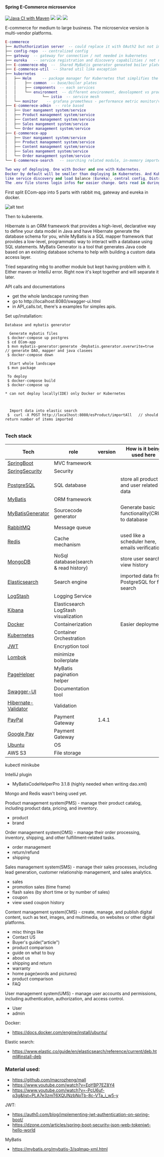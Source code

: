 #### Spring E-Commerce microservice

[![Java CI with Maven](https://github.com/JunChen22/E-commerce/actions/workflows/maven.yml/badge.svg)](https://github.com/JunChen22/E-commerce/actions/workflows/maven.yml) <a href="https://github.com/JunChen22/E-commerce-React"><img src="https://img.shields.io/badge/Frontend-React-green"></a> <a href="https://github.com/JunChen22/E-commerce"><img src="https://img.shields.io/badge/Mononith-version-green"></a> <a href="TBD"><img src="https://img.shields.io/badge/Demo-running-green"></a>

E-commerce for medium to large business. The microservice version is multi-vendor platforms.

``` lua
E-commerece 
├── Authuthorization server  -- could replace it with OAuth2 but not implement here
├── config-repo  -- centralized config
├── gateway  -- gateway for connection / not needed in kubernetes
├── eureka   -- service registration and discovery capabilities / not needed in kubernetes
├── E-commerece-mbg  --  Shared MyBatis generator geneated boiler plate
├── E-commerece-util  -- Shared util like exception 
├── kubernetes
│   ├── Helm     -- package manager for Kubernetes that simplifies the deployment and management of microservices.
│   │    ├── common  -- base/boiler plates
│   │    ├── components  -- each services
│   │    └── environment  -- different environment, devolopment vs production 
│   │            └── istio  -- service mesh 
│   └── monitor    -- grafana prometheus - performance metric monitor/visualizer
├── E-commerece-admin  -- role based 
│   ├── User mangament system/service
│   ├── Product management system/service
│   ├── Content management system/service
│   ├── Sales mangement system/service
│   └── Order management system/service
├── E-commerece-app   
│   ├── User mangament system/service
│   ├── Product management system/service
│   ├── Content management system/service
│   ├── Sales mangement system/service
│   └── Order management system/service
└── E-commerece-search   -- searching related module, in-memory imported in data for fast search

Two way of deploying. One with Docker and one with Kubernetes.
Docker by default will be smaller than deploying in Kubernetes. And Kuberentes will have features same as Spring Cloud
like service discovery and load balance (Eureka), central config, Distributed Tracing and circuit breaker.
The .env file stores login infos for easier change. Gets read in during run time by docker.

```
First split ECom-app into 5 parts with rabbit mq, gateway and eureka in docker.

![alt text](./document/Untitled%20Diagram.drawio.png)

Then to kuberente.


Hibernate is an ORM framework that provides a high-level, declarative way to define your data model in Java and have
Hibernate generate the database schema for you, while MyBatis is a SQL mapper framework that provides a low-level,
programmatic way to interact with a database using SQL statements. MyBatis Generator is a tool that generates Java
code based on an existing database schema to help with building a custom data access layer.

Tried separating mbg to another module but kept having problem with it. Either maven or IntelliJ error. Right now it's 
kept together and will separate it later.

API calls and documentations
- get the whole landscape running then
- go to http://localhost:8080/swagger-ui.html
- in API_calls.txt, there's a examples for simples apis.

Set up/installation:

```
Database and mybatis generator

  Generate mybatis files
 $ docker-compose up postgres
 $ cd ECom-app
 $ mvn mybatis-generator:generate -Dmybatis.generator.overwrite=true // generate DAO, mapper and java clasees
 $ docker-compose down

  Start whole landscape
 $ mvn package
 
 To deploy 
 $ docker-compose build
 $ docker-compose up

* can not deploy locally(IDE) only Docker or Kubernetes
 

 
  Import data into elastic search
 $  curl -X POST http://localhost:8080/esProduct/importAll   // should return number of items imported
 
```

### Tech stack
| Tech                                                            | role                                  | version | How is it being used here                       |
|-----------------------------------------------------------------|---------------------------------------|---------|-------------------------------------------------|
| [SpringBoot](https://spring.io/projects/spring-boot)            | MVC framework                         |         |                                                 |
| [SpringSecurity](https://spring.io/projects/spring-security)    | Security                              |         |                                                 |
| [PostgreSQL](https://www.postgresql.org/)                       | SQL database                          |         | store all product and user related data         |
| [MyBatis](http://www.mybatis.org/mybatis-3/zh/index.html)       | ORM framework                         |         |                                                 |
| [MyBatisGenerator](http://www.mybatis.org/generator/index.html) | Sourcecode generator                  |         | Generate basic functionality(CRUD) to database  |
| [RabbitMQ](https://www.rabbitmq.com/)                           | Message queue                         |         |                                                 |
| [Redis](https://redis.io/)                                      | Cache mechanism                       |         | used like a scheduler here, emails verification |
| [MongoDB](https://www.mongodb.com)                              | NoSql database(search & read history) |         | store user search & view history                |
| [Elasticsearch](https://github.com/elastic/elasticsearch)       | Search engine                         |         | imported data from PostgreSQL for fast search   |
| [LogStash](https://github.com/elastic/logstash)                 | Logging Service                       |         |                                                 |
| [Kibana](https://github.com/elastic/kibana)                     | Elasticsearch LogStash visualization  |         |                                                 |
| [Docker](https://www.docker.com)                                | Containerization                      |         | Easier deployment                               |
| [Kubernetes](https://kubernetes.io/)                            | Container Orchestration               |         |                                                 |
| [JWT](https://github.com/jwtk/jjwt)                             | Encryption tool                       |         |                                                 |
| [Lombok](https://github.com/rzwitserloot/lombok)                | minimize boilerplate                  |         |                                                 |
| [PageHelper](http://git.oschina.net/free/Mybatis_PageHelper)    | MyBatis pagination helper             |         |                                                 |
| [Swagger-UI](https://github.com/swagger-api/swagger-ui)         | Documentation tool                    |         |                                                 |
| [Hibernate-Validator](http://hibernate.org/validator)           | Validation                            |         |                                                 |
| [PayPal](https://developer.paypal.com/home)                     | Payment Gateway                       | 1.4.1   |                                                 |
| [Google Pay](https://developers.google.com/pay/api)             | Payment Gateway                       |         |                                                 |
| [Ubuntu](https://ubuntu.com/)                                   | OS                                    |         |                                                 |
| AWS S3                                                          | File storage                          |         |                                                 |
kubectl
minikube


IntelliJ plugin
- MyBatisCodeHelperPro 3.1.8 (highly needed when writing dao.xml)


Mongo and Redis wasn't being used yet.


Product management system(PMS) - manage their product catalog, including product data, pricing, and inventory.
- product
- brand

Order management system(OMS) -  manage their order processing, inventory, shipping, and other fulfillment-related tasks.
- order management
- return/refund
- shipping

Sales management system(SMS) - manage their sales processes, including lead generation, customer relationship management, and sales analytics.
- sales
 - promotion sales (time frame)
 - flash sales (by short time or by number of sales)
- coupon
- view used coupon history

Content management system(CMS) - create, manage, and publish digital content, such as text, images, and multimedia, on websites or other digital platforms.
- misc things like
 - Contact US
 - Buyer's guide("article")
  - product comparison
  - guide on what to buy
 - about us
 - shipping and return
 - warranty
 - home page(words and pictures)
 - product comparison
 - FAQ

User management system(UMS) - manage user accounts and permissions, including authentication, authorization, and access control.
- User
- admin





Docker:
- https://docs.docker.com/engine/install/ubuntu/

Elastic search:
- https://www.elastic.co/guide/en/elasticsearch/reference/current/deb.html#install-deb

### Material used:
- https://github.com/macrozheng/mall
- https://www.youtube.com/watch?v=EpYBP7EZ8Y4
- https://www.youtube.com/watch?v=-PcU6uf-p3g&list=PLA7e3zmT6XQUNzbNoTb-8c-VTa_i_w5-y

JWT:
- https://auth0.com/blog/implementing-jwt-authentication-on-spring-boot/
- https://dzone.com/articles/spring-boot-security-json-web-tokenjwt-hello-world

MyBatis
- https://mybatis.org/mybatis-3/sqlmap-xml.html